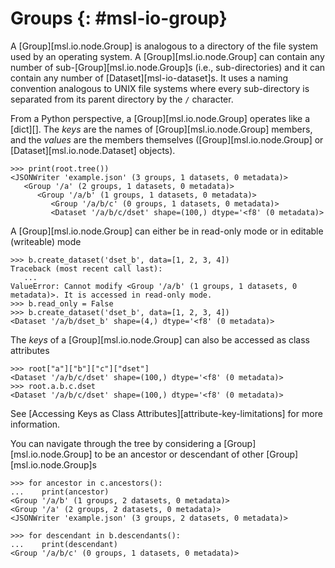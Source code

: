 # Groups {: #msl-io-group}

A [Group][msl.io.node.Group] is analogous to a directory of the file system used by an operating system. A [Group][msl.io.node.Group] can contain any number of sub-[Group][msl.io.node.Group]s (i.e., sub-directories) and it can contain any number of [Dataset][msl-io-dataset]s. It uses a naming convention analogous to UNIX file systems where every sub-directory is separated from its parent directory by the `/` character.

From a Python perspective, a [Group][msl.io.node.Group] operates like a [dict][]. The *keys* are the names of [Group][msl.io.node.Group] members, and the *values* are the members themselves ([Group][msl.io.node.Group] or [Dataset][msl.io.node.Dataset] objects).

<!-- invisible-code-block: pycon
>>> from msl.io import JSONWriter
>>> root = JSONWriter("example.json")
>>> c = root.create_group("a/b/c")
>>> b = root.a.b
>>> dset = c.create_dataset("dset", data=list(range(100)))
>>> root.read_only = True

-->

```pycon
>>> print(root.tree())
<JSONWriter 'example.json' (3 groups, 1 datasets, 0 metadata)>
   <Group '/a' (2 groups, 1 datasets, 0 metadata)>
      <Group '/a/b' (1 groups, 1 datasets, 0 metadata)>
         <Group '/a/b/c' (0 groups, 1 datasets, 0 metadata)>
         <Dataset '/a/b/c/dset' shape=(100,) dtype='<f8' (0 metadata)>

```

A [Group][msl.io.node.Group] can either be in read-only mode or in editable (writeable) mode

```pycon
>>> b.create_dataset('dset_b', data=[1, 2, 3, 4])
Traceback (most recent call last):
   ...
ValueError: Cannot modify <Group '/a/b' (1 groups, 1 datasets, 0 metadata)>. It is accessed in read-only mode.
>>> b.read_only = False
>>> b.create_dataset('dset_b', data=[1, 2, 3, 4])
<Dataset '/a/b/dset_b' shape=(4,) dtype='<f8' (0 metadata)>

```

The *keys* of a [Group][msl.io.node.Group] can also be accessed as class attributes

```pycon
>>> root["a"]["b"]["c"]["dset"]
<Dataset '/a/b/c/dset' shape=(100,) dtype='<f8' (0 metadata)>
>>> root.a.b.c.dset
<Dataset '/a/b/c/dset' shape=(100,) dtype='<f8' (0 metadata)>

```

See [Accessing Keys as Class Attributes][attribute-key-limitations] for more information.

You can navigate through the tree by considering a [Group][msl.io.node.Group] to be an ancestor or descendant of other [Group][msl.io.node.Group]s

```pycon
>>> for ancestor in c.ancestors():
...    print(ancestor)
<Group '/a/b' (1 groups, 2 datasets, 0 metadata)>
<Group '/a' (2 groups, 2 datasets, 0 metadata)>
<JSONWriter 'example.json' (3 groups, 2 datasets, 0 metadata)>

```

```pycon
>>> for descendant in b.descendants():
...    print(descendant)
<Group '/a/b/c' (0 groups, 1 datasets, 0 metadata)>

```
